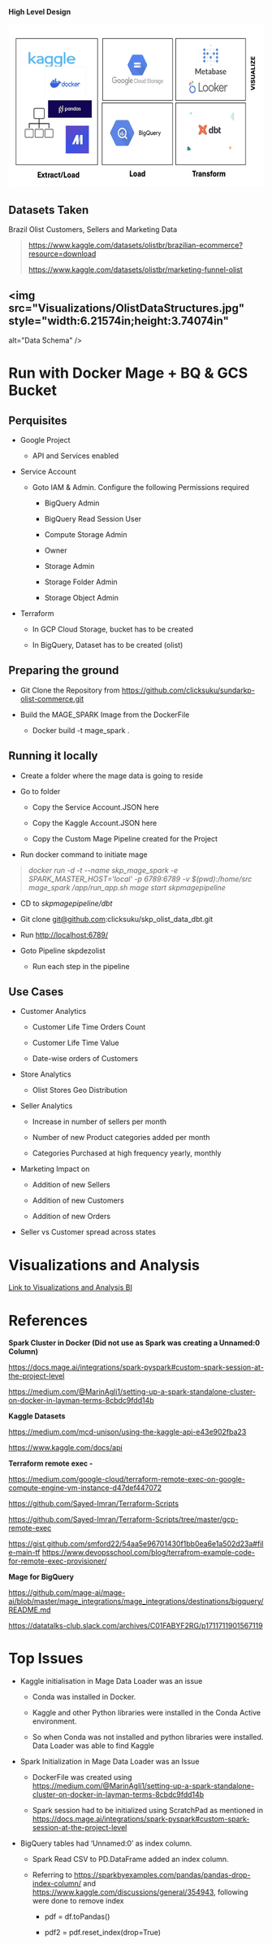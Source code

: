 **High Level Design**

<img src="Visualizations/OlistHLD.jpg" style="width:6.26806in;height:3.35764in"
alt="A group of logos on a white background Description automatically generated" />

## Datasets Taken

Brazil Olist Customers, Sellers and Marketing Data

> <https://www.kaggle.com/datasets/olistbr/brazilian-ecommerce?resource=download>
>
> <https://www.kaggle.com/datasets/olistbr/marketing-funnel-olist>

## <img src="Visualizations/OlistDataStructures.jpg" style="width:6.21574in;height:3.74074in"
alt="Data Schema" />

# Run with Docker Mage + BQ & GCS Bucket 

## Perquisites

- Google Project

  - API and Services enabled

- Service Account

  - Goto IAM & Admin. Configure the following Permissions required

    - BigQuery Admin

    - BigQuery Read Session User

    - Compute Storage Admin

    - Owner

    - Storage Admin

    - Storage Folder Admin

    - Storage Object Admin

- Terraform

  - In GCP Cloud Storage, bucket has to be created

  - In BigQuery, Dataset has to be created (olist)

## Preparing the ground

- Git Clone the Repository from
  <https://github.com/clicksuku/sundarkp-olist-commerce.git>

- Build the MAGE_SPARK Image from the DockerFile

  - Docker build -t mage_spark .

## Running it locally

- Create a folder where the mage data is going to reside

- Go to folder

  - Copy the Service Account.JSON here

  - Copy the Kaggle Account.JSON here

  - Copy the Custom Mage Pipeline created for the Project

- Run docker command to initiate mage

> *<span class="mark">docker run -d -t --name skp_mage_spark -e
> SPARK_MASTER_HOST='local' -p 6789:6789 -v \$(pwd):/home/src mage_spark
> /app/run_app.sh mage start skpmagepipeline</span>*

- CD to *skpmagepipeline/dbt*

- Git clone git@github.com:clicksuku/skp_olist_data_dbt.git

- Run <http://localhost:6789/>

- Goto Pipeline skpdezolist

  - Run each step in the pipeline

## Use Cases

- Customer Analytics

  - Customer Life Time Orders Count

  - Customer Life Time Value

  - Date-wise orders of Customers

- Store Analytics

  - Olist Stores Geo Distribution

- Seller Analytics

  - Increase in number of sellers per month

  - Number of new Product categories added per month

  - Categories Purchased at high frequency yearly, monthly

- Marketing Impact on

  - Addition of new Sellers

  - Addition of new Customers

  - Addition of new Orders

- Seller vs Customer spread across states

# 

# Visualizations and Analysis

[Link to Visualizations and Analysis
BI](https://github.com/clicksuku/sundarkp-olist-commerce/blob/main/VisualizationsBI.md)

# References

**Spark Cluster in Docker (Did not use as Spark was creating a Unnamed:0
Column)**

[<u>https://docs.mage.ai/integrations/spark-pyspark#custom-spark-session-at-the-project-level</u>](https://docs.mage.ai/integrations/spark-pyspark#custom-spark-session-at-the-project-level)

[<u>https://medium.com/@MarinAgli1/setting-up-a-spark-standalone-cluster-on-docker-in-layman-terms-8cbdc9fdd14b</u>](https://medium.com/@MarinAgli1/setting-up-a-spark-standalone-cluster-on-docker-in-layman-terms-8cbdc9fdd14b)

**Kaggle Datasets**

[<u>https://medium.com/mcd-unison/using-the-kaggle-api-e43e902fba23</u>](https://medium.com/mcd-unison/using-the-kaggle-api-e43e902fba23)

[<u>https://www.kaggle.com/docs/api</u>](https://www.kaggle.com/docs/api)

**Terraform remote exec -**

<https://medium.com/google-cloud/terraform-remote-exec-on-google-compute-engine-vm-instance-d47def447072>

[<u>https://github.com/Sayed-Imran/Terraform-Scripts</u>](https://github.com/Sayed-Imran/Terraform-Scripts)

[<u>https://github.com/Sayed-Imran/Terraform-Scripts/tree/master/gcp-remote-exec</u>](https://github.com/Sayed-Imran/Terraform-Scripts/tree/master/gcp-remote-exec)

[<u>https://gist.github.com/smford22/54aa5e96701430f1bb0ea6e1a502d23a#file-main-tf</u>](https://gist.github.com/smford22/54aa5e96701430f1bb0ea6e1a502d23a#file-main-tf)
[<u>https://www.devopsschool.com/blog/terrafrom-example-code-for-remote-exec-provisioner/</u>](https://www.devopsschool.com/blog/terrafrom-example-code-for-remote-exec-provisioner/)

**Mage for BigQuery**

[<u>https://github.com/mage-ai/mage-ai/blob/master/mage_integrations/mage_integrations/destinations/bigquery/README.md</u>](https://github.com/mage-ai/mage-ai/blob/master/mage_integrations/mage_integrations/destinations/bigquery/README.md)

[<u>https://datatalks-club.slack.com/archives/C01FABYF2RG/p1711711901567119</u>](https://datatalks-club.slack.com/archives/C01FABYF2RG/p1711711901567119)

# Top Issues

- Kaggle initialisation in Mage Data Loader was an issue

  - Conda was installed in Docker.

  - Kaggle and other Python libraries were installed in the Conda Active
    environment.

  - So when Conda was not installed and python libraries were installed.
    Data Loader was able to find Kaggle

- Spark Initialization in Mage Data Loader was an Issue

  - DockerFile was created using
    [<u>https://medium.com/@MarinAgli1/setting-up-a-spark-standalone-cluster-on-docker-in-layman-terms-8cbdc9fdd14b</u>](https://medium.com/@MarinAgli1/setting-up-a-spark-standalone-cluster-on-docker-in-layman-terms-8cbdc9fdd14b)

  - Spark session had to be initialized using ScratchPad as mentioned in
    [<u>https://docs.mage.ai/integrations/spark-pyspark#custom-spark-session-at-the-project-level</u>](https://docs.mage.ai/integrations/spark-pyspark#custom-spark-session-at-the-project-level)

- BigQuery tables had ‘Unnamed:0’ as index column.

  - Spark Read CSV to PD.DataFrame added an index column.

  - Referring to
    [<u>https://sparkbyexamples.com/pandas/pandas-drop-index-column/</u>](https://sparkbyexamples.com/pandas/pandas-drop-index-column/)
    and
    [<u>https://www.kaggle.com/discussions/general/354943</u>](https://www.kaggle.com/discussions/general/354943),
    following were done to remove index

    - pdf = df.toPandas()

    - pdf2 = pdf.reset_index(drop=True)
